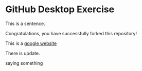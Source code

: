 # GitHub Desktop Exercise

This is a sentence.

Congratulations, you have successfully forked this repository!

This is a [google website](https://www.google.com)

There is update.


saying something